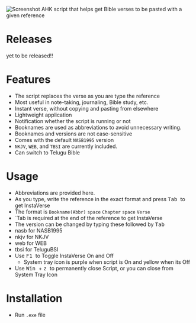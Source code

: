 ![Screenshot](https://raw.githubusercontent.com/goldnjohn/InstaVerse/main/assets/Main512x512.ico)
AHK script that helps get Bible verses to be pasted with a given reference  <br>

# Releases
yet to be released!!

# Features
* The script replaces the verse as you are type the reference
* Most useful in note-taking, journaling, Bible study, etc.
* Instant verse, without copying and pasting from elsewhere
* Lightweight application
* Notification whether the script is running or not
* Booknames are used as abbreviations to avoid unnecessary writing.
* Booknames and versions are not case-sensitive
* Comes with the default `NASB1995` version
* `NKJV`, `WEB`, and `TBSI` are currently included.
* Can switch to Telugu Bible

# Usage
* Abbreviations are provided here.
* As you type, write the reference in the exact format and press <kbd> Tab </kbd> to get InstaVerse
* The format is `Bookname(Abbr)` `space` `Chapter` `space` `Verse`
* `Tab is required at the end of the reference to get InstaVerse
* The version can be changed by typing these followed by <kbd> Tab </kbd>
* nasb for NASB1995
* nkjv for NKJV
* web for WEB
* tbsi for TeluguBSI
* Use <kbd> F1 </kbd> to Toggle InstaVerse On and Off
  * System tray icon is purple when script is On and yellow when its Off
* Use <kbd> Win </kbd> + <kbd> z </kbd> to permanently close Script, or you can close from System Tray Icon

# Installation
* Run `.exe` file

